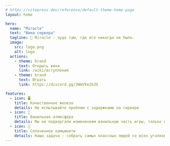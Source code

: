 ```yaml
---
# https://vitepress.dev/reference/default-theme-home-page
layout: home

hero:
  name: "Miracle"
  text: "Вики сервера"
  tagline: 🥝 Miracle - чудо там, где его никогда не было.
  image:
    src: logo.png
    alt: logo
  actions:
    - theme: brand
      text: Открыть вики
      link: /wiki/вступление
    - theme: brand
      text: Играть
      link: https://discord.gg/2WmVke2b35

features:
  - icon: 🖥️
    title: Качественное железо
    details: Не испытывайте проблем с задержками на сервере
  - icon: 🌲  
    title: Ванильная атмосфера
    details: Мы не подвергали изменениям ванильную часть игры, только косметическую
  - icon: 🤝
    title: Сплоченное комьюнити
    details: Наша задача - собрать самых классных людей со всех уголков мира
---
```


